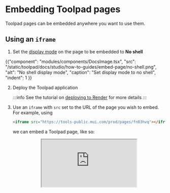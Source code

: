# Embedding Toolpad pages

<p class="description">Toolpad pages can be embedded anywhere you want to use them.</p>

## Using an `iframe`

1. Set the [display mode](/toolpad/concepts/page-properties/#display-mode) on the page to be embedded to **No shell**

{{"component": "modules/components/DocsImage.tsx", "src": "/static/toolpad/docs/studio/how-to-guides/embed-page/no-shell.png", "alt": "No shell display mode", "caption": "Set display mode to no shell", "indent": 1 }}

2. Deploy the Toolpad application

   :::info
   See the tutorial on [deploying to Render](/toolpad/how-to-guides/render-deploy/) for more details
   :::

3. Use an `iframe` with `src` set to the URL of the page you wish to embed. For example,
   using

   ```html
   <iframe src="https://tools-public.mui.com/prod/pages/fn03hvq"></iframe>
   ```

   we can embed a Toolpad page, like so:

    <iframe src="https://tools-public.mui.com/prod/pages/fn03hvq?toolpad-display=standalone" loading="lazy" style="display: block; margin: auto"></iframe>
